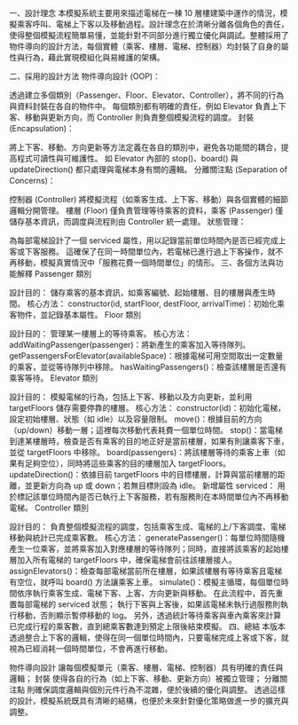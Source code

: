 一、設計理念
本模擬系統主要用來描述電梯在一棟 10 層樓建築中運作的情況，模擬乘客呼叫、電梯上下客以及移動過程。設計理念在於清晰分離各個角色的責任，使得整個模擬流程簡單易懂，並能針對不同部分進行獨立優化與調試。整體採用了物件導向的設計方法，每個實體（乘客、樓層、電梯、控制器）均封裝了自身的屬性與行為，藉此實現模組化與易維護的架構。

二、採用的設計方法
物件導向設計 (OOP)：

透過建立多個類別（Passenger、Floor、Elevator、Controller），將不同的行為與資料封裝在各自的物件中。
每個類別都有明確的責任，例如 Elevator 負責上下客、移動與更新方向，而 Controller 則負責整個模擬流程的調度。
封裝 (Encapsulation)：

將上下客、移動、方向更新等方法定義在各自的類別中，避免各功能間的耦合，提高程式可讀性與可維護性。
如 Elevator 內部的 stop()、board() 與 updateDirection() 都只處理與電梯本身有關的邏輯。
分離關注點 (Separation of Concerns)：

控制器 (Controller) 將模擬流程（如乘客生成、上下客、移動）與各個實體的細節邏輯分開管理。
樓層 (Floor) 僅負責管理等待乘客的資料，乘客 (Passenger) 僅儲存基本資訊，而調度與流程則由 Controller 統一處理。
狀態管理：

為每部電梯設計了一個 serviced 屬性，用以記錄當前單位時間內是否已經完成上客或下客服務。
這確保了在同一時間單位內，若電梯已進行過上下客操作，就不再移動，模擬真實情況中「服務花費一個時間單位」的情形。
三、各個方法與功能解釋
Passenger 類別

設計目的： 儲存乘客的基本資訊，如乘客編號、起始樓層、目的樓層與產生時間。
核心方法：
constructor(id, startFloor, destFloor, arrivalTime)：初始化乘客物件，並記錄基本屬性。
Floor 類別

設計目的： 管理某一樓層上的等待乘客。
核心方法：
addWaitingPassenger(passenger)：將新產生的乘客加入等待隊列。
getPassengersForElevator(availableSpace)：根據電梯可用空間取出一定數量的乘客，並從等待隊列中移除。
hasWaitingPassengers()：檢查該樓層是否還有乘客等待。
Elevator 類別

設計目的： 模擬電梯的行為，包括上下客、移動以及方向更新，並利用 targetFloors 儲存需要停靠的樓層。
核心方法：
constructor(id)：初始化電梯，設定初始樓層、狀態（如 idle）以及容量限制。
move()：根據目前的方向（up/down）移動一層；這裡每次移動代表耗費一個單位時間。
stop()：當電梯到達某樓層時，檢查是否有乘客的目的地正好是當前樓層，如果有則讓乘客下車，並從 targetFloors 中移除。
board(passengers)：將該樓層等待的乘客上車（如果有足夠空位），同時將這些乘客的目的樓層加入 targetFloors。
updateDirection()：依據目前 targetFloors 中的目標樓層，計算與當前樓層的距離，並更新方向為 up 或 down；若無目標則設為 idle。
新增屬性 serviced： 用於標記該單位時間內是否已執行上下客服務，若有服務則在本時間單位內不再移動電梯。
Controller 類別

設計目的： 負責整個模擬流程的調度，包括乘客生成、電梯的上/下客調度、電梯移動與統計已完成乘客數。
核心方法：
generatePassenger()：每單位時間隨機產生一位乘客，並將乘客加入對應樓層的等待隊列；同時，直接將該乘客的起始樓層加入所有電梯的 targetFloors 中，確保電梯會前往該樓層接人。
assignElevators()：檢查每部電梯當前所在樓層，如果該樓層有等待乘客且電梯有空位，就呼叫 board() 方法讓乘客上車。
simulate()：模擬主循環，每個單位時間依序執行乘客生成、電梯下客、上客、方向更新與移動。
在此流程中，首先重置每部電梯的 serviced 狀態；
執行下客與上客後，如果該電梯未執行過服務則執行移動，否則顯示暫停移動的 log。
另外，透過統計等待乘客與車內乘客來計算已完成行程的乘客數，直到總乘客數達到預定上限後結束模擬。
四、總結
本版本透過整合上下客的邏輯，使得在同一個單位時間內，只要電梯完成上客或下客，就視為已經消耗一個時間單位，不會再進行移動。

物件導向設計 讓每個模擬單元（乘客、樓層、電梯、控制器）具有明確的責任與邏輯；
封裝 使得各自的行為（如上下客、移動、更新方向）被獨立管理；
分離關注點 則確保調度邏輯與個別元件行為不混雜，便於後續的優化與調整。
透過這樣的設計，模擬系統既具有清晰的結構，也便於未來針對優化策略做進一步的擴充與調整。